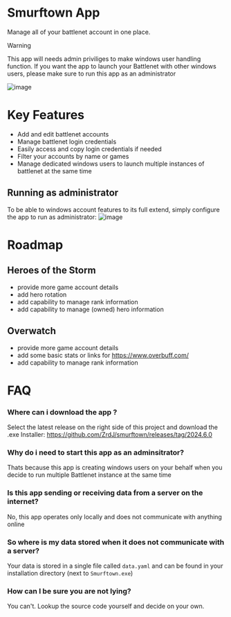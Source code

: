 # Smurftown App

Manage all of your battlenet account in one place.

> [!WARNING]
> This app will needs admin priviliges to make windows user handling function. If you want the app to launch your Battlenet with other windows users, please make sure to run this app as an administrator



![image](https://github.com/ZrdJ/smurftown/assets/7228633/e6cd78b6-78e2-444f-8b39-ae002c614467)

# Key Features
* Add and edit battlenet accounts
* Manage battlenet login credentials
* Easily access and copy login credentials if needed
* Filter your accounts by name or games
* Manage dedicated windows users to launch multiple instances of battlenet at the same time

## Running as administrator
To be able to windows account features to its full extend, simply configure the app to run as administrator:
![image](https://github.com/ZrdJ/smurftown/assets/7228633/fcb668a9-f90a-4bda-9ebd-e1e940555657)

# Roadmap
## Heroes of the Storm
* provide more game account details
* add hero rotation
* add capability to manage rank information
* add capability to manage (owned) hero information
## Overwatch
* provide more game account details
* add some basic stats or links for https://www.overbuff.com/
* add capability to manage rank information

# FAQ
### Where can i download the app ?
Select the latest release on the right side of this project and download the .exe Installer: https://github.com/ZrdJ/smurftown/releases/tag/2024.6.0

### Why do i need to start this app as an adminsitrator?
Thats because this app is creating windows users on your behalf when you decide to run multiple Battlenet instance at the same time

### Is this app sending or receiving data from a server on the internet?
No, this app operates only locally and does not communicate with anything online

### So where is my data stored when it does not communicate with a server?
Your data is stored in a single file called `data.yaml` and can be found in your installation directory (next to `Smurftown.exe`)

### How can I be sure you are not lying?
You can't. Lookup the source code yourself and decide on your own.


